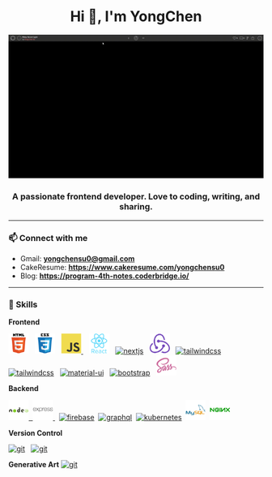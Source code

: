 <h1 align="center">Hi 👋, I'm YongChen</h1>

<p align="center">
<img src="https://raw.githubusercontent.com/YongChenSu/YongChenSu/main/banner.gif">
</p>

<h3 align="center">A passionate frontend developer. Love to coding, writing, and sharing.</h3>

-------------

<h3 align="left">📫 Connect with me</h3>

- Gmail: **yongchensu0@gmail.com**
- CakeResume: **https://www.cakeresume.com/yongchensu0**
- Blog: **https://program-4th-notes.coderbridge.io/**

-------------

<h3 align="left">🌱 Skills</h3>

**Frontend**

<a href="https://www.w3.org/html/" target="_blank"><img src="https://raw.githubusercontent.com/devicons/devicon/master/icons/html5/html5-original-wordmark.svg" alt="html5" width="40" height="40"/></a>&nbsp;&nbsp; <a href="https://www.w3schools.com/css/" target="_blank"><img src="https://raw.githubusercontent.com/devicons/devicon/master/icons/css3/css3-original-wordmark.svg" alt="css3" width="40" height="40"/></a>&nbsp;&nbsp; <a href="https://developer.mozilla.org/en-US/docs/Web/JavaScript" target="_blank"><img src="https://raw.githubusercontent.com/devicons/devicon/master/icons/javascript/javascript-original.svg" alt="javascript" width="40" height="40"/> </a>&nbsp;&nbsp; <a href="https://reactjs.org/" target="_blank"><img src="https://raw.githubusercontent.com/devicons/devicon/master/icons/react/react-original-wordmark.svg" alt="react" width="40" height="40"/></a>&nbsp;&nbsp; <a href="https://nextjs.org/" target="_blank"><img src="https://cdn.worldvectorlogo.com/logos/nextjs-3.svg" alt="nextjs" width="40" height="40"/></a>&nbsp;&nbsp; <a href="https://redux.js.org" target="_blank"><img src="https://raw.githubusercontent.com/devicons/devicon/master/icons/redux/redux-original.svg" alt="redux" width="40" height="40"/></a>&nbsp;&nbsp; <a href="https://styled-components.com/" target="_blank"><img src="https://cdn-images-1.medium.com/max/1200/1*N0XV3gco7Ed4brMoxwdjVg@2x.png" alt="tailwindcss" width="40" height="40"/></a>&nbsp;&nbsp; <a href="https://tailwindcss.com/" target="_blank"><img src="https://camo.githubusercontent.com/53b9876cd8e38928387c6824043b0e2772b15b1bfdb7f42d0864216abbf3dfe8/68747470733a2f2f7265666163746f72696e6775692e6e7963332e63646e2e6469676974616c6f6365616e7370616365732e636f6d2f7461696c77696e642d6c6f676f2e737667" alt="tailwindcss" width="100" height="40"/></a>&nbsp;&nbsp; <a href="https://material-ui.com/" target="_blank"><img src="https://material-ui.com/static/logo_raw.svg" alt="material-ui" width="40" height="40"/></a>&nbsp;&nbsp; <a href="https://getbootstrap.com/" target="_blank"><img src="https://avatars.githubusercontent.com/u/2918581?s=200&v=4" alt="bootstrap" width="40" height="40"/></a>&nbsp;&nbsp; <a href="https://sass-lang.com" target="_blank"><img src="https://raw.githubusercontent.com/devicons/devicon/master/icons/sass/sass-original.svg" alt="sass" width="40" height="40"/></a>&nbsp;&nbsp; 


**Backend**

<a href="https://nodejs.org" target="_blank"><img src="https://raw.githubusercontent.com/devicons/devicon/master/icons/nodejs/nodejs-original-wordmark.svg" alt="nodejs" width="40" height="40"/>&nbsp;&nbsp;<a href="https://expressjs.com" target="_blank"><img src="https://raw.githubusercontent.com/devicons/devicon/master/icons/express/express-original-wordmark.svg" alt="express" width="40" height="40"/> </a>&nbsp;&nbsp;<a href="https://firebase.google.com/" target="_blank"><img src="https://www.vectorlogo.zone/logos/firebase/firebase-icon.svg" alt="firebase" width="40" height="40"/></a>&nbsp;&nbsp;<a href="https://graphql.org" target="_blank"><img src="https://www.vectorlogo.zone/logos/graphql/graphql-icon.svg" alt="graphql" width="40" height="40"/></a>&nbsp;&nbsp;<a href="https://kubernetes.io" target="_blank"><img src="https://www.vectorlogo.zone/logos/kubernetes/kubernetes-icon.svg" alt="kubernetes" width="40" height="40"/></a>&nbsp;&nbsp;<a href="https://www.mysql.com/" target="_blank"><img src="https://raw.githubusercontent.com/devicons/devicon/master/icons/mysql/mysql-original-wordmark.svg" alt="mysql" width="40" height="40"/></a>&nbsp;&nbsp;<a href="https://www.nginx.com" target="_blank"><img src="https://raw.githubusercontent.com/devicons/devicon/master/icons/nginx/nginx-original.svg" alt="nginx" width="40" height="40"/></a>&nbsp;&nbsp;</a>&nbsp;&nbsp;

**Version Control**

<a href="https://git-scm.com/" target="_blank"><img src="https://www.vectorlogo.zone/logos/git-scm/git-scm-icon.svg" alt="git" width="40" height="40"/></a>&nbsp;&nbsp; <a href="https://github.com/YongChenSu" target="_blank"><img src="https://upload.wikimedia.org/wikipedia/commons/9/91/Octicons-mark-github.svg" alt="git" width="40" height="40"/></a>&nbsp;&nbsp;

**Generative Art**
<a href="https://p5js.org/" target="_blank"><img src="https://p5js.org/assets/img/p5js.svg" alt="git" width="40" height="40"/></a>&nbsp;&nbsp; 
